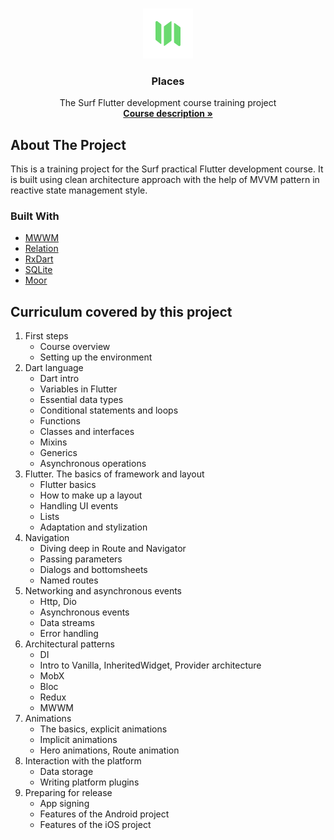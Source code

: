 <!-- PROJECT LOGO -->
<br />
<p align="center">
  <a href="https://github.com/nullskill/surf-flutter-course-larkin">
    <img src="https://github.com/nullskill/surf-flutter-course-larkin/blob/master/res/icons/app/prod.png" alt="Logo" width="80" height="80">
  </a>

  <h3 align="center">Places</h3>

  <p align="center">
    The Surf Flutter development course training project
    <br />
    <a href="https://education.surf.ru/"><strong>Course description »</strong></a>
    <br />
  </p>
</p>



<!-- ABOUT THE PROJECT -->
## About The Project

This is a training project for the Surf practical Flutter development course. It is built using clean architecture approach with the help of MVVM pattern in reactive state management style.


### Built With

* [MWWM](https://pub.dev/packages/mwwm)
* [Relation](https://pub.dev/packages/relation)
* [RxDart](https://pub.dev/packages/rxdart)
* [SQLite](https://pub.dev/packages/sqlite3_flutter_libs)
* [Moor](https://pub.dev/packages/moor)



<!-- CURRICULUM -->
## Curriculum covered by this project

<ol>
    <li>First steps
      <ul>
        <li>Course overview</li>
        <li>Setting up the environment</li>
      </ul>
    </li>
    <li>Dart language
      <ul>
        <li>Dart intro</li>
        <li>Variables in Flutter</li>
        <li>Essential data types</li>
        <li>Conditional statements and loops</li>
        <li>Functions</li>
        <li>Classes and interfaces</li>
        <li>Mixins</li>
        <li>Generics</li>
        <li>Asynchronous operations</li>
      </ul>
    </li>
    <li>Flutter. The basics of framework and layout
      <ul>
        <li>Flutter basics</li>
        <li>How to make up a layout</li>
        <li>Handling UI events</li>
        <li>Lists</li>
        <li>Adaptation and stylization</li>
      </ul>
    </li>
    <li>Navigation
      <ul>
        <li>Diving deep in Route and Navigator</li>
        <li>Passing parameters</li>
        <li>Dialogs and bottomsheets</li>
        <li>Named routes</li>
      </ul>
    </li>
    <li>Networking and asynchronous events
      <ul>
        <li>Http, Dio</li>
        <li>Asynchronous events</li>
        <li>Data streams</li>
        <li>Error handling</li>
      </ul>
    </li>
    <li>Architectural patterns
      <ul>
        <li>DI</li>
        <li>Intro to Vanilla, InheritedWidget, Provider architecture</li>
        <li>MobX</li>
        <li>Bloc</li>
        <li>Redux</li>
        <li>MWWM</li>
      </ul>
    </li>
    <li>Animations
      <ul>
        <li>The basics, explicit animations</li>
        <li>Implicit animations</li>
        <li>Hero animations, Route animation</li>
      </ul>
    </li>
    <li>Interaction with the platform
      <ul>
        <li>Data storage</li>
        <li>Writing platform plugins</li>
      </ul>
    </li>
    <li>Preparing for release
      <ul>
        <li>App signing</li>
        <li>Features of the Android project</li>
        <li>Features of the iOS project</li>
      </ul>
    </li>
  </ol>